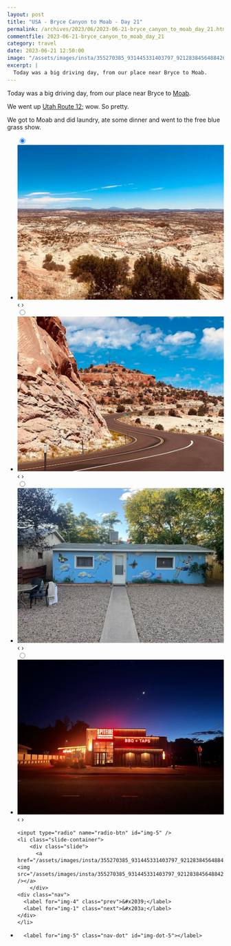 ```yaml
---
layout: post
title: "USA - Bryce Canyon to Moab - Day 21"
permalink: /archives/2023/06/2023-06-21-bryce_canyon_to_moab_day_21.html
commentfile: 2023-06-21-bryce_canyon_to_moab_day_21
category: travel
date: 2023-06-21 12:50:00
image: "/assets/images/insta/355270385_931445331403797_921283845648842633_n_18298926502096005.jpg"
excerpt: |
  Today was a big driving day, from our place near Bryce to Moab.
---
```


Today was a big driving day, from our place near Bryce to [Moab](https://maps.app.goo.gl/y914NpHgx1kwwF6w7).

We went up [Utah Route 12](https://maps.app.goo.gl/akWkTZwshdGpmTfDA); wow. So pretty.

We got to Moab and did laundry, ate some dinner and went to the free blue grass show.

<ul class="slides">
    <input type="radio" name="radio-btn" id="img-1" checked="checked" />
    <li class="slide-container">
        <div class="slide">
          <a href="/assets/images/insta/354957723_2466674913498569_2251599433909752049_n_18295636084111429.jpg"><img src="/assets/images/insta/354957723_2466674913498569_2251599433909752049_n_18295636084111429.jpg" /></a>
        </div>
    <div class="nav">
      <label for="img-5" class="prev">&#x2039;</label>
      <label for="img-2" class="next">&#x203a;</label>
    </div>
    </li>
        <input type="radio" name="radio-btn" id="img-2"  />
    <li class="slide-container">
        <div class="slide">
          <a href="/assets/images/insta/355411105_5851769128260194_1841633785168285214_n_17953310732624524.jpg"><img src="/assets/images/insta/355411105_5851769128260194_1841633785168285214_n_17953310732624524.jpg" /></a>
        </div>
    <div class="nav">
      <label for="img-1" class="prev">&#x2039;</label>
      <label for="img-3" class="next">&#x203a;</label>
    </div>
    </li>
        <input type="radio" name="radio-btn" id="img-3"  />
    <li class="slide-container">
        <div class="slide">
          <a href="/assets/images/insta/355295029_3198387567123281_7454968898887842882_n_17962138610379761.jpg"><img src="/assets/images/insta/355295029_3198387567123281_7454968898887842882_n_17962138610379761.jpg" /></a>
        </div>
    <div class="nav">
      <label for="img-2" class="prev">&#x2039;</label>
      <label for="img-4" class="next">&#x203a;</label>
    </div>
    </li>
        <input type="radio" name="radio-btn" id="img-4"  />
    <li class="slide-container">
        <div class="slide">
          <a href="/assets/images/insta/355260989_651035036910559_1259645968692987802_n_17970812537252818.jpg"><img src="/assets/images/insta/355260989_651035036910559_1259645968692987802_n_17970812537252818.jpg" /></a>
        </div>
    <div class="nav">
      <label for="img-3" class="prev">&#x2039;</label>
      <label for="img-5" class="next">&#x203a;</label>
    </div>
    </li>
    
    <input type="radio" name="radio-btn" id="img-5" />
    <li class="slide-container">
        <div class="slide">
          <a href="/assets/images/insta/355270385_931445331403797_921283845648842633_n_18298926502096005.jpg"><img src="/assets/images/insta/355270385_931445331403797_921283845648842633_n_18298926502096005.jpg" /></a>
        </div>
    <div class="nav">
      <label for="img-4" class="prev">&#x2039;</label>
      <label for="img-1" class="next">&#x203a;</label>
    </div>
    </li>
			
<li class="nav-dots">
      <label for="img-1" class="nav-dot" id="img-dot-1"></label>
      <label for="img-2" class="nav-dot" id="img-dot-2"></label>
      <label for="img-3" class="nav-dot" id="img-dot-3"></label>
      <label for="img-4" class="nav-dot" id="img-dot-4"></label>

      <label for="img-5" class="nav-dot" id="img-dot-5"></label>

</li>
</ul>
